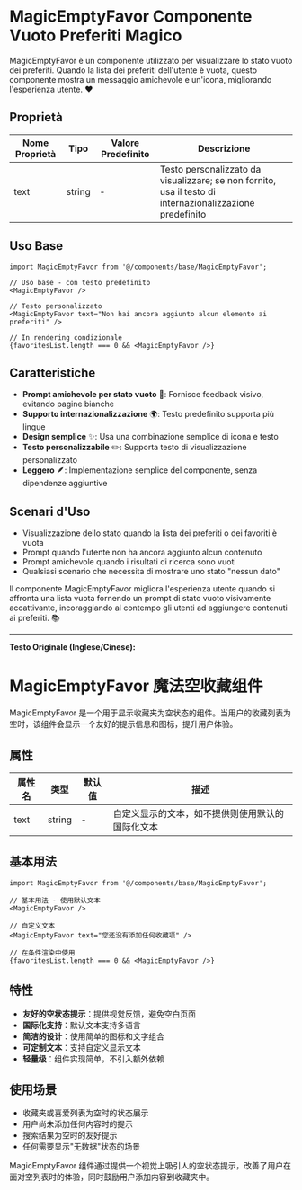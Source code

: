# MagicEmptyFavor Componente Vuoto Preferiti Magico

MagicEmptyFavor è un componente utilizzato per visualizzare lo stato vuoto dei preferiti. Quando la lista dei preferiti dell'utente è vuota, questo componente mostra un messaggio amichevole e un'icona, migliorando l'esperienza utente. ❤️

## Proprietà

| Nome Proprietà | Tipo   | Valore Predefinito | Descrizione                                             |
| -------------- | ------ | ------------------ | ------------------------------------------------------- |
| text           | string | -                  | Testo personalizzato da visualizzare; se non fornito, usa il testo di internazionalizzazione predefinito |

## Uso Base

```tsx
import MagicEmptyFavor from '@/components/base/MagicEmptyFavor';

// Uso base - con testo predefinito
<MagicEmptyFavor />

// Testo personalizzato
<MagicEmptyFavor text="Non hai ancora aggiunto alcun elemento ai preferiti" />

// In rendering condizionale
{favoritesList.length === 0 && <MagicEmptyFavor />}
```

## Caratteristiche

-   **Prompt amichevole per stato vuoto** 💬: Fornisce feedback visivo, evitando pagine bianche
-   **Supporto internazionalizzazione** 🌍: Testo predefinito supporta più lingue
-   **Design semplice** ✨: Usa una combinazione semplice di icona e testo
-   **Testo personalizzabile** ✏️: Supporta testo di visualizzazione personalizzato
-   **Leggero** 🪶: Implementazione semplice del componente, senza dipendenze aggiuntive

## Scenari d'Uso

-   Visualizzazione dello stato quando la lista dei preferiti o dei favoriti è vuota
-   Prompt quando l'utente non ha ancora aggiunto alcun contenuto
-   Prompt amichevole quando i risultati di ricerca sono vuoti
-   Qualsiasi scenario che necessita di mostrare uno stato "nessun dato"

Il componente MagicEmptyFavor migliora l'esperienza utente quando si affronta una lista vuota fornendo un prompt di stato vuoto visivamente accattivante, incoraggiando al contempo gli utenti ad aggiungere contenuti ai preferiti. 📚

---

**Testo Originale (Inglese/Cinese):**

# MagicEmptyFavor 魔法空收藏组件

MagicEmptyFavor 是一个用于显示收藏夹为空状态的组件。当用户的收藏列表为空时，该组件会显示一个友好的提示信息和图标，提升用户体验。

## 属性

| 属性名 | 类型   | 默认值 | 描述                                             |
| ------ | ------ | ------ | ------------------------------------------------ |
| text   | string | -      | 自定义显示的文本，如不提供则使用默认的国际化文本 |

## 基本用法

```tsx
import MagicEmptyFavor from '@/components/base/MagicEmptyFavor';

// 基本用法 - 使用默认文本
<MagicEmptyFavor />

// 自定义文本
<MagicEmptyFavor text="您还没有添加任何收藏项" />

// 在条件渲染中使用
{favoritesList.length === 0 && <MagicEmptyFavor />}
```

## 特性

-   **友好的空状态提示**：提供视觉反馈，避免空白页面
-   **国际化支持**：默认文本支持多语言
-   **简洁的设计**：使用简单的图标和文字组合
-   **可定制文本**：支持自定义显示文本
-   **轻量级**：组件实现简单，不引入额外依赖

## 使用场景

-   收藏夹或喜爱列表为空时的状态展示
-   用户尚未添加任何内容时的提示
-   搜索结果为空时的友好提示
-   任何需要显示"无数据"状态的场景

MagicEmptyFavor 组件通过提供一个视觉上吸引人的空状态提示，改善了用户在面对空列表时的体验，同时鼓励用户添加内容到收藏夹中。
